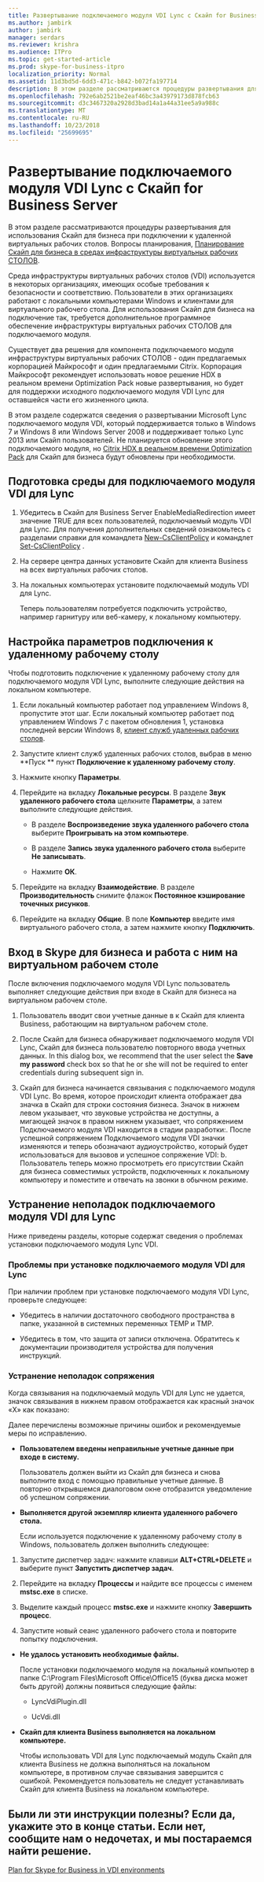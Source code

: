 ```yaml
---
title: Развертывание подключаемого модуля VDI Lync с Скайп for Business Server
ms.author: jambirk
author: jambirk
manager: serdars
ms.reviewer: krishra
ms.audience: ITPro
ms.topic: get-started-article
ms.prod: skype-for-business-itpro
localization_priority: Normal
ms.assetid: 11d3bd5d-6dd3-471c-b842-b072fa197714
description: В этом разделе рассматриваются процедуры развертывания для использования Скайп для бизнеса при подключении к удаленной виртуальных рабочих столов.
ms.openlocfilehash: 792e6ab2521be2eaf46bc3a43979173d878fcb63
ms.sourcegitcommit: d3c3467320a2928d3bad14a1a44a31ee5a9a988c
ms.translationtype: MT
ms.contentlocale: ru-RU
ms.lasthandoff: 10/23/2018
ms.locfileid: "25699695"
---
```

# <a name="deploy-the-lync-vdi-plug-in-with-skype-for-business-server"></a>Развертывание подключаемого модуля VDI Lync с Скайп for Business Server
 
В этом разделе рассматриваются процедуры развертывания для использования Скайп для бизнеса при подключении к удаленной виртуальных рабочих столов. Вопросы планирования, [Планирование Скайп для бизнеса в средах инфраструктуры виртуальных рабочих СТОЛОВ](../../plan-your-deployment/clients-and-devices/vdi-environments.md).
  
Среда инфраструктуры виртуальных рабочих столов (VDI) используется в некоторых организациях, имеющих особые требования к безопасности и соответствию. Пользователи в этих организациях работают с локальными компьютерами Windows и клиентами для виртуального рабочего стола. Для использования Скайп для бизнеса на подключение так, требуется дополнительное программное обеспечение инфраструктуры виртуальных рабочих СТОЛОВ для подключаемого модуля.
  
Существует два решения для компонента подключаемого модуля инфраструктуры виртуальных рабочих СТОЛОВ - один предлагаемых корпорацией Майкрософт и один предлагаемыми Citrix. Корпорация Майкрософт рекомендует использовать новое решение HDX в реальном времени Optimization Pack новые развертывания, но будет для поддержки исходного подключаемого модуля VDI Lync для оставшейся части его жизненного цикла. 
  
В этом разделе содержатся сведения о развертывании Microsoft Lync подключаемого модуля VDI, который поддерживается только в Windows 7 и Windows 8 или Windows Server 2008 и поддерживает только Lync 2013 или Скайп пользователей. Не планируется обновление этого подключаемого модуля, но [Citrix HDX в реальном времени Optimization Pack](../../plan-your-deployment/clients-and-devices/vdi-environments.md#Citrix_RT) для Скайп для бизнеса будут обновлены при необходимости.
  
## <a name="prepare-your-environment-for-the-lync-vdi-plug-in"></a>Подготовка среды для подключаемого модуля VDI для Lync
<a name="Prepare_vdi"> </a>

1. Убедитесь в Скайп для Business Server EnableMediaRedirection имеет значение TRUE для всех пользователей, подключаемый модуль VDI для Lync. Для получения дополнительных сведений ознакомьтесь с разделами справки для командлета [New-CsClientPolicy](https://docs.microsoft.com/powershell/module/skype/new-csclientpolicy?view=skype-ps) и командлет [Set-CsClientPolicy](https://docs.microsoft.com/powershell/module/skype/set-csclientpolicy?view=skype-ps) .
    
2. На сервере центра данных установите Скайп для клиента Business на всех виртуальных рабочих столов.
    
3. На локальных компьютерах установите подключаемый модуль VDI для Lync.
    
    Теперь пользователям потребуется подключить устройство, например гарнитуру или веб-камеру, к локальному компьютеру.
    
## <a name="configure-remote-desktop-connection-settings"></a>Настройка параметров подключения к удаленному рабочему столу
<a name="Prepare_vdi"> </a>

Чтобы подготовить подключение к удаленному рабочему столу для подключаемого модуля VDI Lync, выполните следующие действия на локальном компьютере.
  
1. Если локальный компьютер работает под управлением Windows 8, пропустите этот шаг. Если локальный компьютер работает под управлением Windows 7 с пакетом обновления 1, установка последней версии Windows 8, [клиент служб удаленных рабочих столов](https://go.microsoft.com/fwlink/p/?LinkId=268032).
    
2. Запустите клиент служб удаленных рабочих столов, выбрав в меню **Пуск ** пункт **Подключение к удаленному рабочему столу**.
    
3. Нажмите кнопку **Параметры**.
    
4. Перейдите на вкладку **Локальные ресурсы**. В разделе **Звук удаленного рабочего стола** щелкните **Параметры**, а затем выполните следующие действия.
    
   - В разделе **Воспроизведение звука удаленного рабочего стола** выберите **Проигрывать на этом компьютере**.
    
   - В разделе **Запись звука удаленного рабочего стола** выберите **Не записывать**.
    
   - Нажмите **ОК**.
    
5. Перейдите на вкладку **Взаимодействие**. В разделе **Производительность** снимите флажок **Постоянное кэширование точечных рисунков**.
    
6. Перейдите на вкладку **Общие**. В поле **Компьютер** введите имя виртуального рабочего стола, а затем нажмите кнопку **Подключить**.  
    
## <a name="sign-in-and-use-skype-for-business-on-the-virtual-desktop"></a>Вход в Skype для бизнеса и работа с ним на виртуальном рабочем столе
<a name="SfB_signin"> </a>

После включения подключаемого модуля VDI Lync пользователь выполняет следующие действия при входе в Скайп для бизнеса на виртуальном рабочем столе.
  
1. Пользователь вводит свои учетные данные в к Скайп для клиента Business, работающим на виртуальном рабочем столе.
    
2. После Скайп для бизнеса обнаруживает подключаемого модуля VDI Lync, Скайп для бизнеса пользователю повторного ввода учетных данных. In this dialog box, we recommend that the user select the **Save my password** check box so that he or she will not be required to enter credentials during subsequent sign in.
    
3. Скайп для бизнеса начинается связывания с подключаемого модуля VDI Lync. Во время, которое происходит клиента отображает два значка в Скайп для строки состояния бизнеса. Значок в нижнем левом указывает, что звуковые устройства не доступны, а мигающей значок в правом нижнем указывает, что сопряжением Подключаемого модуля VDI находится в стадии разработки:. После успешной сопряжением Подключаемого модуля VDI значки изменяются и теперь обозначают аудиоустройство, который будет использоваться для вызовов и успешное сопряжение VDI: b. Пользователь теперь можно просмотреть его присутствии Скайп для бизнеса совместимых устройств, подключенных к локальному компьютеру и поместите и отвечать на звонки в обычном режиме.
    
## <a name="troubleshoot-the-lync-vdi-plug-in"></a>Устранение неполадок подключаемого модуля VDI для Lync
<a name="tshoot_VDI"> </a>

Ниже приведены разделы, которые содержат сведения о проблемах установки подключаемого модуля Lync VDI.
  
### <a name="issues-with-installing-the-lync-vdi-plug-in"></a>Проблемы при установке подключаемого модуля VDI для Lync 

При наличии проблем при установке подключаемого модуля VDI Lync, проверьте следующее:
  
- Убедитесь в наличии достаточного свободного пространства в папке, указанной в системных переменных TEMP и TMP.
    
- Убедитесь в том, что защита от записи отключена. Обратитесь к документации производителя устройства для получения инструкций.
    
### <a name="troubleshooting-issues-with-pairing"></a>Устранение неполадок сопряжения

Когда связывания на подключаемый модуль VDI для Lync не удается, значок связывания в нижнем правом отображается как красный значок «X» как показано: 
  
Далее перечислены возможные причины ошибок и рекомендуемые меры по исправлению.  
  
- **Пользователем введены неправильные учетные данные при входе в систему.**
    
    Пользователь должен выйти из Скайп для бизнеса и снова выполните вход с помощью правильные учетные данные. В повторно открывшемся диалоговом окне отобразится уведомление об успешном сопряжении.
    
- **Выполняется другой экземпляр клиента удаленного рабочего стола.**
    
    Если используется подключение к удаленному рабочему столу в Windows, пользователь должен выполнить следующее:
    
1. Запустите диспетчер задач: нажмите клавиши **ALT+CTRL+DELETE** и выберите пункт **Запустить диспетчер задач**.
    
2. Перейдите на вкладку **Процессы** и найдите все процессы с именем **mstsc.exe** в списке.
    
3. Выделите каждый процесс **mstsc.exe** и нажмите кнопку **Завершить процесс**.  
    
4. Запустите новый сеанс удаленного рабочего стола и повторите попытку подключения.  
    
- **Не удалось установить необходимые файлы.**
    
    После установки подключаемого модуля на локальный компьютер в папке C:\Program Files\Microsoft Office\Office15 (буква диска может быть другой) должны появиться следующие файлы:
    
  - LyncVdiPlugin.dll
    
  - UcVdi.dll
    
- **Скайп для клиента Business выполняется на локальном компьютере.**
    
    Чтобы использовать VDI для Lync подключаемый модуль Скайп для клиента Business не должна выполняться на локальном компьютере, в противном случае связывания завершится с ошибкой. Рекомендуется пользователь не следует устанавливать Скайп для клиента Business на локальном компьютере.
    
## <a name="see-also"></a>Были ли эти инструкции полезны? Если да, укажите это в конце статьи. Если нет, сообщите нам о недочетах, и мы постараемся найти решение.
<a name="tshoot_VDI"> </a>

[Plan for Skype for Business in VDI environments](../../plan-your-deployment/clients-and-devices/vdi-environments.md)